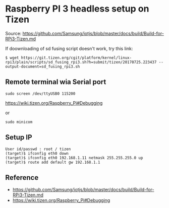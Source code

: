 Raspberry PI 3 headless setup on Tizen
======================================

Source: https://github.com/Samsung/iotjs/blob/master/docs/build/Build-for-RPi3-Tizen.md

If doownloading of sd fusing script doesn't work, try this link:

```
$ wget https://git.tizen.org/cgit/platform/kernel/linux-rpi3/plain/scripts/sd_fusing_rpi3.sh?h=submit/tizen/20170725.223437 --output-document=sd_fusing_rpi3.sh
```


Remote terminal wia Serial port
-------------------------------

```
sudo screen /dev/ttyUSB0 115200
```

https://wiki.tizen.org/Raspberry_Pi#Debugging


or


```
sudo minicom
```



Setup IP
--------

```
User id/passwd : root / tizen
(target)$ ifconfig eth0 down
(target)$ ifconfig eth0 192.168.1.11 netmask 255.255.255.0 up
(target)$ route add default gw 192.168.1.1
```


## Reference
 * https://github.com/Samsung/iotjs/blob/master/docs/build/Build-for-RPi3-Tizen.md
 * https://wiki.tizen.org/Raspberry_Pi#Debugging
